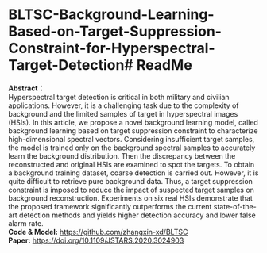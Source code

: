 # BLTSC-Background-Learning-Based-on-Target-Suppression-Constraint-for-Hyperspectral-Target-Detection# ReadMe
**Abstract：** <br />
Hyperspectral target detection is critical in both military and civilian applications. However, it is a challenging task due to the complexity of background and the limited samples of target in hyperspectral images (HSIs). In this article, we propose a novel background learning model, called background learning based on target suppression constraint to characterize high-dimensional spectral vectors. Considering insufficient target samples, the model is trained only on the background spectral samples to accurately learn the background distribution. Then the discrepancy between the reconstructed and original HSIs are examined to spot the targets. To obtain a background training dataset, coarse detection is carried out. However, it is quite difficult to retrieve pure background data. Thus, a target suppression constraint is imposed to reduce the impact of suspected target samples on background reconstruction. Experiments on six real HSIs demonstrate that the proposed framework significantly outperforms the current state-of-the-art detection methods and yields higher detection accuracy and lower false alarm rate. <br />
**Code & Model:** https://github.com/zhangxin-xd/BLTSC <br />
**Paper:** https://doi.org/10.1109/JSTARS.2020.3024903
